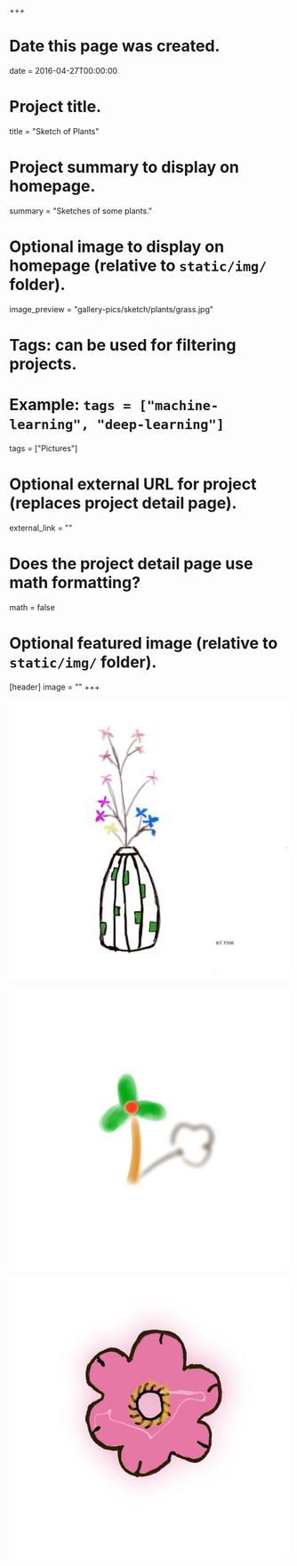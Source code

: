 +++
# Date this page was created.
date = 2016-04-27T00:00:00

# Project title.
title = "Sketch of Plants"

# Project summary to display on homepage.
summary = "Sketches of some plants."

# Optional image to display on homepage (relative to `static/img/` folder).
image_preview = "gallery-pics/sketch/plants/grass.jpg"

# Tags: can be used for filtering projects.
# Example: `tags = ["machine-learning", "deep-learning"]`
tags = ["Pictures"]

# Optional external URL for project (replaces project detail page).
external_link = ""

# Does the project detail page use math formatting?
math = false

# Optional featured image (relative to `static/img/` folder).
[header]
image = ""
+++


![花瓶](https://raw.githubusercontent.com/Rothdyt/personal-blog/master/static/img/gallery-pics/sketch/plants/flower.jpg)

![草](https://raw.githubusercontent.com/Rothdyt/personal-blog/master/static/img/gallery-pics/sketch/plants/grass.jpg)

![桃花](https://raw.githubusercontent.com/Rothdyt/personal-blog/master/static/img/gallery-pics/sketch/plants/peach-blossoms.png)